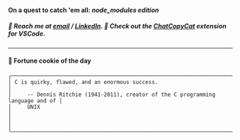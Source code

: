 #### On a quest to catch 'em all: *node_modules edition*

##### :calling: Reach me at **[email](mailto:johannes@stenmark.in)** ***/*** **[LinkedIn](https://www.linkedin.com/in/johannes-stenmark)**.  :feet: Check out the [ChatCopyCat](https://github.com/jstenmark/ChatCopyCat) extension for VSCode.

---
#### :cookie: Fortune cookie of the day
```smalltalk
╭─────────────────────────────────────────────────────────────────────────────────╮
│ C is quirky, flawed, and an enormous success.                                   │
│     -- Dennis Ritchie (1941-2011), creator of the C programming language and of │
│     UNIX                                                                        │
│                                                                                 │
╰─────────────────────────────────────────────────────────────────────────────────╯
```
